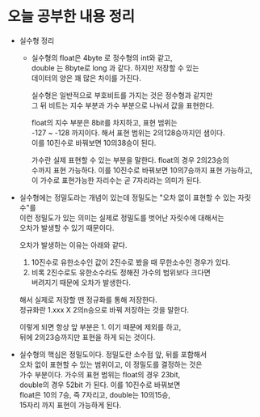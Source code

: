 # 오늘 공부한 내용 정리     
* 실수형 정리     
  * 실수형의 float은 4byte 로 정수형의 int와 같고,    
    double 는 8byte로 long 과 같다. 하지만 저장할 수 있는    
    데이터의 양은 꽤 많은 차이를 가진다.    
    
    실수형은 일반적으로 부호비트를 가지는 것은 정수형과 같지만     
    그 뒤 비트는 지수 부분과 가수 부분으로 나눠서 값을 표현한다.    
    
    float의 지수 부분은 8bit를 차지하고, 표현 범위는      
    -127 ~  -128 까지이다. 해서 표현 범위는 2의128승까지인 샘이다.     
    이를 10진수로 바꿔보면 10의38승이 된다.     
    
    가수란 실제 표현할 수 있는 부분을 말한다. float의 경우 2의23승의      
    수까지 표현 가능하다. 이를 10진수로 바꿔보면 10의7승까지 표현 가능하고,      
    이 가수로 표현가능한 자리수는 곧 7자리라는 의미가 된다.       
    
* 실수형에는 정밀도라는 개념이 있는데 정밀도는 "오차 없이 표현할 수 있는 자릿수"를    
  이런 정밀도가 있는 의미는 실제로 정밀도를 벗어난 자릿수에 대해서는     
  오차가 발생할 수 있기 때문이다.     
  
  오차가 발생하는 이유는 아래와 같다.     
  1. 10진수로 유한소수인 값이 2진수로 봤을 때 무한소수인 경우가 있다.     
  2. 비록 2진수로도 유한소수라도 정해진 가수의 범위보다 크다면     
     버려지기 때문에 오차가 발생한다.     
     
  해서 실제로 저장할 땐 정규화를 통해 저장한다.    
  정규화란 1.xxx X 2의n승으로 바꿔 저장하는 것을 말한다.     
  
  이렇게 되면 항상 앞 부분은 1. 이기 때문에 제외를 하고,     
  뒤에 2의23승까지만 표현을 하게 되는 것이다.     
  
* 실수형의 핵심은 정밀도이다. 정밀도란 소수점 앞, 뒤를 포함해서     
  오차 없이 표현할 수 있는 범위이고, 이 정밀도를 결정하는 것은    
  가수 부분이다. 가수의 표현 범위는 float의 경우 23bit,      
  double의 경우 52bit 가 된다. 이를 10진수로 바꿔보면    
  float은 10의 7승, 즉 7자리고, double는 10의15승,       
  15자리 까지 표현이 가능하게 된다.       
